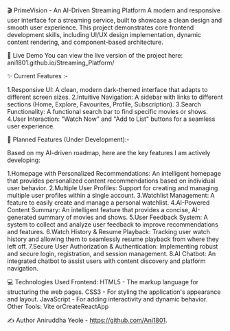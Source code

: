 🎬 PrimeVision - An AI-Driven Streaming Platform
A modern and responsive user interface for a streaming service, built to showcase a clean design and smooth user experience. 
This project demonstrates core frontend development skills, including UI/UX design implementation, dynamic content rendering, and component-based architecture.

🚀 Live Demo
You can view the live version of the project here:
ani1801.github.io/Streaming_Platform/

✨ Current Features :-

1.Responsive UI: A clean, modern dark-themed interface that adapts to different screen sizes.
2.Intuitive Navigation: A sidebar with links to different sections (Home, Explore, Favourites, Profile, Subscription).
3.Search Functionality: A functional search bar to find specific movies or shows.
4.User Interaction: "Watch Now" and "Add to List" buttons for a seamless user experience.


🔮 Planned Features (Under Development):-

Based on my AI-driven roadmap, here are the key features I am actively developing:

1.Homepage with Personalized Recommendations: An intelligent homepage that provides personalized content recommendations based on individual user behavior.
2.Multiple User Profiles: Support for creating and managing multiple user profiles within a single account.
3.Watchlist Management: A feature to easily create and manage a personal watchlist.
4.AI-Powered Content Summary: An intelligent feature that provides a concise, AI-generated summary of movies and shows.
5.User Feedback System: A system to collect and analyze user feedback to improve recommendations and features.
6.Watch History & Resume Playback: Tracking user watch history and allowing them to seamlessly resume playback from where they left off.
7.Secure User Authorization & Authentication: Implementing robust and secure login, registration, and session management.
8.AI Chatbot: An integrated chatbot to assist users with content discovery and platform navigation.


💻 Technologies Used
Frontend:
HTML5 - The markup language for structuring the web pages.
CSS3 - For styling the application's appearance and layout.
JavaScript - For adding interactivity and dynamic behavior.
Other Tools:
Vite orCreateReactApp

✍️ Author
Aniruddha Yeole - https://github.com/Ani1801.
